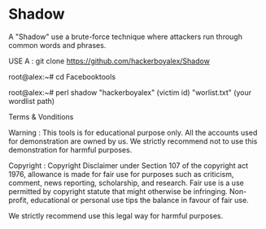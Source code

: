 # Shadow
A "Shadow" use a  brute-force technique where attackers run through common words and phrases.

USE A :
git clone https://github.com/hackerboyalex/Shadow
 
root@alex:~# cd Facebooktools
 
root@alex:~# perl shadow "hackerboyalex" (victim id) "worlist.txt" (your wordlist path)

Terms & Vonditions

Warning : This tools is for educational purpose only. All the accounts used for demonstration are owned by us.
We strictly recommend not to use this demonstration for harmful purposes.

Copyright : Copyright Disclaimer under Section 107 of the copyright act 1976, allowance is made for fair use for purposes such as criticism,
comment, news reporting, scholarship, and research.
Fair use is a use permitted by copyright statute that might otherwise be infringing.
Non-profit, educational or personal use tips the balance in favour of fair use.

We strictly recommend  use this legal way for harmful purposes.
